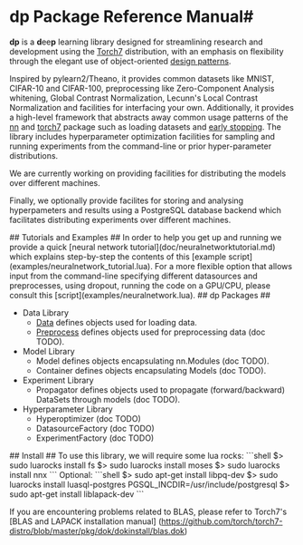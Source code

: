 # dp Package Reference Manual#

__dp__ is a <b>d</b>ee<b>p</b> learning library designed for streamlining 
research and development using the [Torch7](http://torch.ch) distribution, with an emphasis on flexibility through the elegant use of object-oriented [design patterns](http://en.wikipedia.org/wiki/Design_Patterns).

Inspired by pylearn2/Theano, it provides common datasets like MNIST, CIFAR-10 and CIFAR-100, 
preprocessing like Zero-Component Analysis whitening, Global Contrast Normalization, 
Lecunn's Local Contrast Normalization  and facilities for interfacing your own. 
Additionally, it provides a high-level framework that abstracts away common usage patterns of the [nn](https://github.com/torch/nn/blob/master/README.md) 
and [torch7](https://github.com/torch/torch7/blob/master/README.md) package such as 
loading datasets and [early stopping](http://en.wikipedia.org/wiki/Early_stopping). 
The library includes hyperparameter optimization facilities for sampling and running 
experiments from the command-line or prior hyper-parameter distributions.

We are currently working on providing facilities for distributing the models over different machines.

Finally, we optionally provide facilites for storing and analysing hyperpameters and results using
a PostgreSQL database backend which facilitates distributing experiments over different machines. 

<a name="dp.tutorials"/>
## Tutorials and Examples ##
In order to help you get up and running we provide a quick [neural network tutorial](doc/neuralnetworktutorial.md) which explains step-by-step the contents of this [example script](examples/neuralnetwork_tutorial.lua). For a more flexible option that allows input from the command-line specifying different datasources and preprocesses, using dropout, running the code on a GPU/CPU, please consult this [script](examples/neuralnetwork.lua).

<a name="dp.packages"/>
## dp Packages ##
	
  * Data Library
    * [Data](doc/data.md) defines objects used for loading data.
    * [Preprocess](doc/preprocess.md) defines objects used for preprocessing data (doc TODO).
  * Model Library
    * Model defines objects encapsulating nn.Modules (doc TODO).
    * Container defines objects encapsulating Models (doc TODO).
  * Experiment Library
    * Propagator defines objects used to propagate (forward/backward) DataSets through models (doc TODO).
  * Hyperparameter Library
    * Hyperoptimizer (doc TODO)
    * DatasourceFactory (doc TODO)
    * ExperimentFactory (doc TODO)


<a name="dp.install"/>
## Install ##
To use this library, we will require some lua rocks:
```shell
$> sudo luarocks install fs
$> sudo luarocks install moses
$> sudo luarocks install nnx
```
Optional:
```shell
$> sudo apt-get install libpq-dev
$> sudo luarocks install luasql-postgres PGSQL_INCDIR=/usr/include/postgresql
$> sudo apt-get install liblapack-dev
```

If you are encountering problems related to BLAS, please refer to Torch7's [BLAS and LAPACK installation manual] (https://github.com/torch/torch7-distro/blob/master/pkg/dok/dokinstall/blas.dok)
